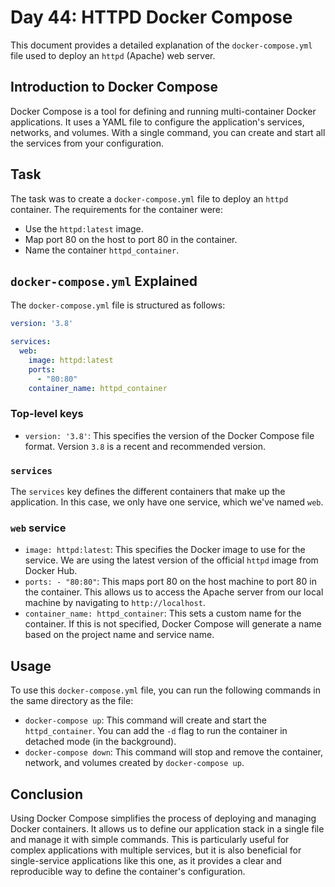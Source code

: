 # Day 44: HTTPD Docker Compose

This document provides a detailed explanation of the `docker-compose.yml` file used to deploy an `httpd` (Apache) web server.

## Introduction to Docker Compose

Docker Compose is a tool for defining and running multi-container Docker applications. It uses a YAML file to configure the application's services, networks, and volumes. With a single command, you can create and start all the services from your configuration.

## Task

The task was to create a `docker-compose.yml` file to deploy an `httpd` container. The requirements for the container were:

-   Use the `httpd:latest` image.
-   Map port 80 on the host to port 80 in the container.
-   Name the container `httpd_container`.

## `docker-compose.yml` Explained

The `docker-compose.yml` file is structured as follows:

```yaml
version: '3.8'

services:
  web:
    image: httpd:latest
    ports:
      - "80:80"
    container_name: httpd_container
```

### Top-level keys

-   `version: '3.8'`: This specifies the version of the Docker Compose file format. Version `3.8` is a recent and recommended version.

### `services`

The `services` key defines the different containers that make up the application. In this case, we only have one service, which we've named `web`.

### `web` service

-   `image: httpd:latest`: This specifies the Docker image to use for the service. We are using the latest version of the official `httpd` image from Docker Hub.
-   `ports: - "80:80"`: This maps port 80 on the host machine to port 80 in the container. This allows us to access the Apache server from our local machine by navigating to `http://localhost`.
-   `container_name: httpd_container`: This sets a custom name for the container. If this is not specified, Docker Compose will generate a name based on the project name and service name.

## Usage

To use this `docker-compose.yml` file, you can run the following commands in the same directory as the file:

-   `docker-compose up`: This command will create and start the `httpd_container`. You can add the `-d` flag to run the container in detached mode (in the background).
-   `docker-compose down`: This command will stop and remove the container, network, and volumes created by `docker-compose up`.

## Conclusion

Using Docker Compose simplifies the process of deploying and managing Docker containers. It allows us to define our application stack in a single file and manage it with simple commands. This is particularly useful for complex applications with multiple services, but it is also beneficial for single-service applications like this one, as it provides a clear and reproducible way to define the container's configuration.